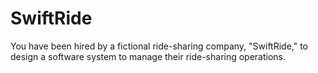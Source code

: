 # SwiftRide
You have been hired by a fictional ride-sharing company, "SwiftRide," to design a software system to manage their ride-sharing operations. 
